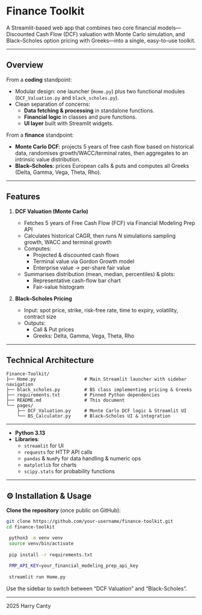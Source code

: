 #  Finance Toolkit

A Streamlit-based web app that combines two core financial models—Discounted Cash Flow (DCF) valuation with Monte Carlo simulation, and Black–Scholes option pricing with Greeks—into a single, easy-to-use toolkit.  

---

##  Overview

From a **coding** standpoint:
- Modular design: one launcher (`Home.py`) plus two functional modules (`DCF_Valuation.py` and `black_scholes.py`).
- Clean separation of concerns:  
  - **Data fetching & processing** in standalone functions.  
  - **Financial logic** in classes and pure functions.  
  - **UI layer** built with Streamlit widgets.  

From a **finance** standpoint:
- **Monte Carlo DCF**: projects 5 years of free cash flow based on historical data, randomises growth/WACC/terminal rates, then aggregates to an intrinsic value distribution.  
- **Black–Scholes**: prices European calls & puts and computes all Greeks (Delta, Gamma, Vega, Theta, Rho).

---

##  Features

1. **DCF Valuation (Monte Carlo)**  
   - Fetches 5 years of Free Cash Flow (FCF) via Financial Modeling Prep API  
   - Calculates historical CAGR, then runs _N_ simulations sampling growth, WACC and terminal growth  
   - Computes:  
     - Projected & discounted cash flows  
     - Terminal value via Gordon Growth model  
     - Enterprise value → per-share fair value  
   - Summarises distribution (mean, median, percentiles) & plots:  
     - Representative cash-flow bar chart  
     - Fair-value histogram  

2. **Black–Scholes Pricing**  
   - Input: spot price, strike, risk-free rate, time to expiry, volatility, contract size  
   - Outputs:  
     - Call & Put prices  
     - Greeks: Delta, Gamma, Vega, Theta, Rho  

---

##  Technical Architecture
```
Finance-Toolkit/
├── Home.py                  # Main Streamlit launcher with sidebar navigation
├── black_scholes.py         # BS class implementing pricing & Greeks
├── requirements.txt         # Pinned Python dependencies
├── README.md                # This document
└── pages/
    ├── DCF_Valuation.py     # Monte Carlo DCF logic & Streamlit UI
    └── BS_Calculator.py     # Black–Scholes UI & integration
```
---

- **Python 3.13**  
- **Libraries**:  
  - `streamlit` for UI  
  - `requests` for HTTP API calls  
  - `pandas` & `NumPy` for data handling & numeric ops  
  - `matplotlib` for charts  
  - `scipy.stats` for probability functions  

---

## ⚙️ Installation & Usage

   **Clone the repository** (once public on GitHub):  
   ```bash
   git clone https://github.com/your-username/finance-toolkit.git
   cd finance-toolkit

    python3 -m venv venv
    source venv/bin/activate
    
    pip install -r requirements.txt
    
    FMP_API_KEY=your_financial_modeling_prep_api_key
    
    streamlit run Home.py
```
Use the sidebar to switch between “DCF Valuation” and “Black-Scholes”.

---

2025 Harry Canty
